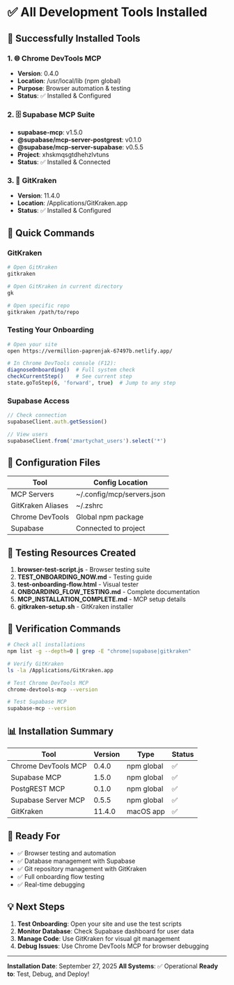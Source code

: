 # ✅ All Development Tools Installed

## 🎉 Successfully Installed Tools

### 1. 🌐 Chrome DevTools MCP
- **Version**: 0.4.0
- **Location**: /usr/local/lib (npm global)
- **Purpose**: Browser automation & testing
- **Status**: ✅ Installed & Configured

### 2. 🗄️ Supabase MCP Suite
- **supabase-mcp**: v1.5.0
- **@supabase/mcp-server-postgrest**: v0.1.0
- **@supabase/mcp-server-supabase**: v0.5.5
- **Project**: xhskmqsgtdhehzlvtuns
- **Status**: ✅ Installed & Connected

### 3. 🐙 GitKraken
- **Version**: 11.4.0
- **Location**: /Applications/GitKraken.app
- **Status**: ✅ Installed & Configured

## 📝 Quick Commands

### GitKraken
```bash
# Open GitKraken
gitkraken

# Open GitKraken in current directory
gk

# Open specific repo
gitkraken /path/to/repo
```

### Testing Your Onboarding
```bash
# Open your site
open https://vermillion-paprenjak-67497b.netlify.app/

# In Chrome DevTools console (F12):
diagnoseOnboarding()  # Full system check
checkCurrentStep()    # See current step
state.goToStep(6, 'forward', true)  # Jump to any step
```

### Supabase Access
```javascript
// Check connection
supabaseClient.auth.getSession()

// View users
supabaseClient.from('zmartychat_users').select('*')
```

## 📁 Configuration Files

| Tool | Config Location |
|------|----------------|
| MCP Servers | ~/.config/mcp/servers.json |
| GitKraken Aliases | ~/.zshrc |
| Chrome DevTools | Global npm package |
| Supabase | Connected to project |

## 🚀 Testing Resources Created

1. **browser-test-script.js** - Browser testing suite
2. **TEST_ONBOARDING_NOW.md** - Testing guide
3. **test-onboarding-flow.html** - Visual tester
4. **ONBOARDING_FLOW_TESTING.md** - Complete documentation
5. **MCP_INSTALLATION_COMPLETE.md** - MCP setup details
6. **gitkraken-setup.sh** - GitKraken installer

## 🔧 Verification Commands

```bash
# Check all installations
npm list -g --depth=0 | grep -E "chrome|supabase|gitkraken"

# Verify GitKraken
ls -la /Applications/GitKraken.app

# Test Chrome DevTools MCP
chrome-devtools-mcp --version

# Test Supabase MCP
supabase-mcp --version
```

## 📊 Installation Summary

| Tool | Version | Type | Status |
|------|---------|------|--------|
| Chrome DevTools MCP | 0.4.0 | npm global | ✅ |
| Supabase MCP | 1.5.0 | npm global | ✅ |
| PostgREST MCP | 0.1.0 | npm global | ✅ |
| Supabase Server MCP | 0.5.5 | npm global | ✅ |
| GitKraken | 11.4.0 | macOS app | ✅ |

## 🎯 Ready For

- ✅ Browser testing and automation
- ✅ Database management with Supabase
- ✅ Git repository management with GitKraken
- ✅ Full onboarding flow testing
- ✅ Real-time debugging

## 💡 Next Steps

1. **Test Onboarding**: Open your site and use the test scripts
2. **Monitor Database**: Check Supabase dashboard for user data
3. **Manage Code**: Use GitKraken for visual git management
4. **Debug Issues**: Use Chrome DevTools MCP for browser debugging

---

**Installation Date**: September 27, 2025
**All Systems**: ✅ Operational
**Ready to**: Test, Debug, and Deploy!